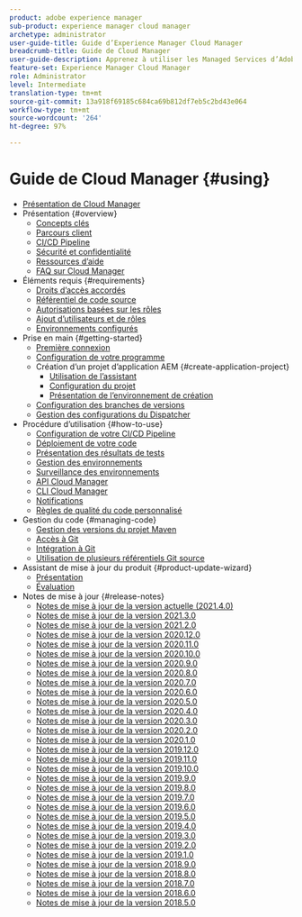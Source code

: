 ```yaml
---
product: adobe experience manager
sub-product: experience manager cloud manager
archetype: administrator
user-guide-title: Guide d’Experience Manager Cloud Manager
breadcrumb-title: Guide de Cloud Manager
user-guide-description: Apprenez à utiliser les Managed Services d’Adobe pour gérer de manière autonome Experience Manager en mode cloud.
feature-set: Experience Manager Cloud Manager
role: Administrator
level: Intermediate
translation-type: tm+mt
source-git-commit: 13a918f69185c684ca69b812df7eb5c2bd43e064
workflow-type: tm+mt
source-wordcount: '264'
ht-degree: 97%

---
```



# Guide de Cloud Manager {#using}

+ [Présentation de Cloud Manager](introduction-to-cloud-manager.md)
+ Présentation {#overview}
   + [Concepts clés](key-concepts.md)
   + [Parcours client](customer-journey.md)
   + [CI/CD Pipeline](ci-cd-pipeline.md)
   + [Sécurité et confidentialité](security-and-privacy.md)
   + [Ressources d’aide](help-resources.md)
   + [FAQ sur Cloud Manager](cloud-manager-faqs.md)
+ Éléments requis {#requirements}
   + [Droits d’accès accordés](access-rights-granted.md)
   + [Référentiel de code source](source-code-repository.md)
   + [Autorisations basées sur les rôles](role-based-permissions.md)
   + [Ajout d’utilisateurs et de rôles](setting-up-users-and-roles.md)
   + [Environnements configurés](environments-provisioned.md)
+ Prise en main {#getting-started}
   + [Première connexion](first-time-login.md)
   + [Configuration de votre programme](setting-up-program.md)
   + Création d’un projet d’application AEM {#create-application-project}
      + [Utilisation de l’assistant](using-the-wizard.md)
      + [Configuration du projet](setting-up-project.md)
      + [Présentation de l’environnement de création](build-environment-details.md)
   + [Configuration des branches de versions](configure-your-release-branches.md)
   + [Gestion des configurations du Dispatcher](dispatcher-configurations.md)
+ Procédure d’utilisation {#how-to-use}
   + [Configuration de votre CI/CD Pipeline](configuring-pipeline.md)
   + [Déploiement de votre code](deploying-code.md)
   + [Présentation des résultats de tests](understand-your-test-results.md)
   + [Gestion des environnements](manage-your-environment.md)
   + [Surveillance des environnements](monitor-your-environments.md)
   + [API Cloud Manager](https://www.adobe.io/apis/experiencecloud/cloud-manager/docs.html)
   + [CLI Cloud Manager](https://github.com/adobe/aio-cli-plugin-cloudmanager/blob/main/README.md)
   + [Notifications](notifications.md)
   + [Règles de qualité du code personnalisé](custom-code-quality-rules.md)
+ Gestion du code {#managing-code}
   + [Gestion des versions du projet Maven](activating-maven-project.md)
   + [Accès à Git](accessing-git.md)
   + [Intégration à Git](setup-cloud-manager-git-integration.md)
   + [Utilisation de plusieurs référentiels Git source](/help/using/working-with-multiple-source-git-repos.md)
+ Assistant de mise à jour du produit {#product-update-wizard}
   + [Présentation](overview-productupdate-wizard.md)
   + [Évaluation](evaluation.md)
+ Notes de mise à jour {#release-notes}
   + [Notes de mise à jour de la version actuelle (2021.4.0)](release-notes-current.md)
   + [Notes de mise à jour de la version 2021.3.0](release-notes-2021-3-0.md)
   + [Notes de mise à jour de la version 2021.2.0](release-notes-2021-2-0.md)
   + [Notes de mise à jour de la version 2020.12.0](release-notes-2020-12-0.md)
   + [Notes de mise à jour de la version 2020.11.0](release-notes-2020-11-0.md)
   + [Notes de mise à jour de la version 2020.10.0](release-notes-2020-10-0.md)
   + [Notes de mise à jour de la version 2020.9.0](release-notes-2020-9-0.md)
   + [Notes de mise à jour de la version 2020.8.0](release-notes-2020-8-0.md)
   + [Notes de mise à jour de la version 2020.7.0](release-notes-2020-7-0.md)
   + [Notes de mise à jour de la version 2020.6.0](release-notes-2020-6-0.md)
   + [Notes de mise à jour de la version 2020.5.0](release-notes-2020-5-0.md)
   + [Notes de mise à jour de la version 2020.4.0](release-notes-2020-4-0.md)
   + [Notes de mise à jour de la version 2020.3.0](release-notes-2020-3-0.md)
   + [Notes de mise à jour de la version 2020.2.0](release-notes-2020-2-0.md)
   + [Notes de mise à jour de la version 2020.1.0](release-notes-2020-1-0.md)
   + [Notes de mise à jour de la version 2019.12.0](release-notes-2019-12-0.md)
   + [Notes de mise à jour de la version 2019.11.0](release-notes-2019-11-0.md)
   + [Notes de mise à jour de la version 2019.10.0](release-notes-2019-10-0.md)
   + [Notes de mise à jour de la version 2019.9.0](release-notes-2019-9-0.md)
   + [Notes de mise à jour de la version 2019.8.0](release-notes-2019-8-0.md)
   + [Notes de mise à jour de la version 2019.7.0](release-notes-2019-7-0.md)
   + [Notes de mise à jour de la version 2019.6.0](release-notes-2019-6-0.md)
   + [Notes de mise à jour de la version 2019.5.0](release-notes-2019-5-0.md)
   + [Notes de mise à jour de la version 2019.4.0](release-notes-2019-4-0.md)
   + [Notes de mise à jour de la version 2019.3.0](release-notes-2019-3-0.md)
   + [Notes de mise à jour de la version 2019.2.0](release-notes-2019-2-0.md)
   + [Notes de mise à jour de la version 2019.1.0](release-notes-2019-1-0.md)
   + [Notes de mise à jour de la version 2018.9.0](release-notes-2018-9-0.md)
   + [Notes de mise à jour de la version 2018.8.0](release-notes-2018-8-0.md)
   + [Notes de mise à jour de la version 2018.7.0](release-notes-2018-7-0.md)
   + [Notes de mise à jour de la version 2018.6.0](release-notes-2018-6-0.md)
   + [Notes de mise à jour de la version 2018.5.0](release-notes-2018-5-0.md)
